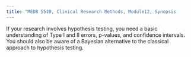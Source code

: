 ```yaml
---
title: "MEDB 5510, Clinical Research Methods, Module12, Synopsis
---
```


If your research involves hypothesis testing, you need a basic understanding of Type I and II errors, p-values, and confidence intervals. You should also be aware of a Bayesian alternative to the classical approach to hypothesis testing.

